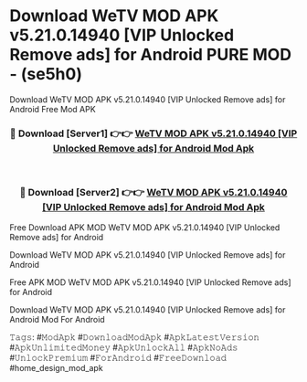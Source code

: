 # Download WeTV MOD APK v5.21.0.14940 [VIP Unlocked Remove ads] for Android PURE MOD - (se5h0)
Download WeTV MOD APK v5.21.0.14940 [VIP Unlocked Remove ads] for Android Free Mod APK

<div align="center">
<h3>🔴 Download [Server1] 👉👉 <a href="https://apk-comot.site?title=WeTV_MOD_APK_v5.21.0.14940_[VIP_Unlocked_Remove_ads]_for_Android">WeTV MOD APK v5.21.0.14940 [VIP Unlocked Remove ads] for Android Mod Apk</a></h3><br>

<h3>🔴 Download [Server2] 👉👉 <a href="https://apk-comot.site?title=WeTV_MOD_APK_v5.21.0.14940_[VIP_Unlocked_Remove_ads]_for_Android">WeTV MOD APK v5.21.0.14940 [VIP Unlocked Remove ads] for Android Mod Apk</a></h3>
</div>


Free Download APK MOD WeTV MOD APK v5.21.0.14940 [VIP Unlocked Remove ads] for Android

Download WeTV MOD APK v5.21.0.14940 [VIP Unlocked Remove ads] for Android 

Free APK MOD WeTV MOD APK v5.21.0.14940 [VIP Unlocked Remove ads] for Android 

Download WeTV MOD APK v5.21.0.14940 [VIP Unlocked Remove ads] for Android Mod For Android

𝚃𝚊𝚐𝚜: #𝙼𝚘𝚍𝙰𝚙𝚔 #𝙳𝚘𝚠𝚗𝚕𝚘𝚊𝚍𝙼𝚘𝚍𝙰𝚙𝚔 #𝙰𝚙𝚔𝙻𝚊𝚝𝚎𝚜𝚝𝚅𝚎𝚛𝚜𝚒𝚘𝚗 #𝙰𝚙𝚔𝚄𝚗𝚕𝚒𝚖𝚒𝚝𝚎𝚍𝙼𝚘𝚗𝚎𝚢 #𝙰𝚙𝚔𝚄𝚗𝚕𝚘𝚌𝚔𝙰𝚕𝚕 #𝙰𝚙𝚔𝙽𝚘𝙰𝚍𝚜 #𝚄𝚗𝚕𝚘𝚌𝚔𝙿𝚛𝚎𝚖𝚒𝚞𝚖 #𝙵𝚘𝚛𝙰𝚗𝚍𝚛𝚘𝚒𝚍 #𝙵𝚛𝚎𝚎𝙳𝚘𝚠𝚗𝚕𝚘𝚊𝚍 #home_design_mod_apk